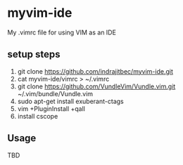 # myvim-ide
My .vimrc file for using VIM as an IDE

## setup steps
1. git clone https://github.com/indrajitbec/myvim-ide.git
2. cat myvim-ide/vimrc > ~/.vimrc
3. git clone https://github.com/VundleVim/Vundle.vim.git ~/.vim/bundle/Vundle.vim
4. sudo apt-get install exuberant-ctags
6. vim +PluginInstall +qall
7. install cscope

## Usage
TBD
